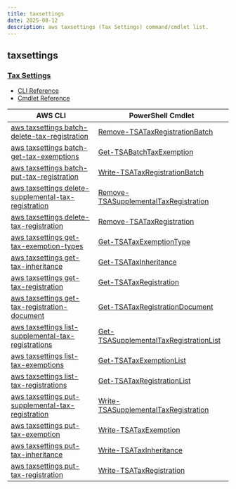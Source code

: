 ```yaml
---
title: taxsettings
date: 2025-08-12
description: aws taxsettings (Tax Settings) command/cmdlet list.
---
```


## taxsettings

### [Tax Settings](https://aws.amazon.com/aws-cost-management/aws-billing/)

* [CLI Reference](https://awscli.amazonaws.com/v2/documentation/api/latest/reference/taxsettings/index.html)
* [Cmdlet Reference](https://docs.aws.amazon.com/powershell/latest/reference/items/TaxSettings_cmdlets.html)

|AWS CLI|PowerShell Cmdlet|
|----|----|
|[aws taxsettings batch-delete-tax-registration](https://awscli.amazonaws.com/v2/documentation/api/latest/reference/taxsettings/batch-delete-tax-registration.html)|[Remove-TSATaxRegistrationBatch](https://docs.aws.amazon.com/powershell/latest/reference/items/Remove-TSATaxRegistrationBatch.html)|
|[aws taxsettings batch-get-tax-exemptions](https://awscli.amazonaws.com/v2/documentation/api/latest/reference/taxsettings/batch-get-tax-exemptions.html)|[Get-TSABatchTaxExemption](https://docs.aws.amazon.com/powershell/latest/reference/items/Get-TSABatchTaxExemption.html)|
|[aws taxsettings batch-put-tax-registration](https://awscli.amazonaws.com/v2/documentation/api/latest/reference/taxsettings/batch-put-tax-registration.html)|[Write-TSATaxRegistrationBatch](https://docs.aws.amazon.com/powershell/latest/reference/items/Write-TSATaxRegistrationBatch.html)|
|[aws taxsettings delete-supplemental-tax-registration](https://awscli.amazonaws.com/v2/documentation/api/latest/reference/taxsettings/delete-supplemental-tax-registration.html)|[Remove-TSASupplementalTaxRegistration](https://docs.aws.amazon.com/powershell/latest/reference/items/Remove-TSASupplementalTaxRegistration.html)|
|[aws taxsettings delete-tax-registration](https://awscli.amazonaws.com/v2/documentation/api/latest/reference/taxsettings/delete-tax-registration.html)|[Remove-TSATaxRegistration](https://docs.aws.amazon.com/powershell/latest/reference/items/Remove-TSATaxRegistration.html)|
|[aws taxsettings get-tax-exemption-types](https://awscli.amazonaws.com/v2/documentation/api/latest/reference/taxsettings/get-tax-exemption-types.html)|[Get-TSATaxExemptionType](https://docs.aws.amazon.com/powershell/latest/reference/items/Get-TSATaxExemptionType.html)|
|[aws taxsettings get-tax-inheritance](https://awscli.amazonaws.com/v2/documentation/api/latest/reference/taxsettings/get-tax-inheritance.html)|[Get-TSATaxInheritance](https://docs.aws.amazon.com/powershell/latest/reference/items/Get-TSATaxInheritance.html)|
|[aws taxsettings get-tax-registration](https://awscli.amazonaws.com/v2/documentation/api/latest/reference/taxsettings/get-tax-registration.html)|[Get-TSATaxRegistration](https://docs.aws.amazon.com/powershell/latest/reference/items/Get-TSATaxRegistration.html)|
|[aws taxsettings get-tax-registration-document](https://awscli.amazonaws.com/v2/documentation/api/latest/reference/taxsettings/get-tax-registration-document.html)|[Get-TSATaxRegistrationDocument](https://docs.aws.amazon.com/powershell/latest/reference/items/Get-TSATaxRegistrationDocument.html)|
|[aws taxsettings list-supplemental-tax-registrations](https://awscli.amazonaws.com/v2/documentation/api/latest/reference/taxsettings/list-supplemental-tax-registrations.html)|[Get-TSASupplementalTaxRegistrationList](https://docs.aws.amazon.com/powershell/latest/reference/items/Get-TSASupplementalTaxRegistrationList.html)|
|[aws taxsettings list-tax-exemptions](https://awscli.amazonaws.com/v2/documentation/api/latest/reference/taxsettings/list-tax-exemptions.html)|[Get-TSATaxExemptionList](https://docs.aws.amazon.com/powershell/latest/reference/items/Get-TSATaxExemptionList.html)|
|[aws taxsettings list-tax-registrations](https://awscli.amazonaws.com/v2/documentation/api/latest/reference/taxsettings/list-tax-registrations.html)|[Get-TSATaxRegistrationList](https://docs.aws.amazon.com/powershell/latest/reference/items/Get-TSATaxRegistrationList.html)|
|[aws taxsettings put-supplemental-tax-registration](https://awscli.amazonaws.com/v2/documentation/api/latest/reference/taxsettings/put-supplemental-tax-registration.html)|[Write-TSASupplementalTaxRegistration](https://docs.aws.amazon.com/powershell/latest/reference/items/Write-TSASupplementalTaxRegistration.html)|
|[aws taxsettings put-tax-exemption](https://awscli.amazonaws.com/v2/documentation/api/latest/reference/taxsettings/put-tax-exemption.html)|[Write-TSATaxExemption](https://docs.aws.amazon.com/powershell/latest/reference/items/Write-TSATaxExemption.html)|
|[aws taxsettings put-tax-inheritance](https://awscli.amazonaws.com/v2/documentation/api/latest/reference/taxsettings/put-tax-inheritance.html)|[Write-TSATaxInheritance](https://docs.aws.amazon.com/powershell/latest/reference/items/Write-TSATaxInheritance.html)|
|[aws taxsettings put-tax-registration](https://awscli.amazonaws.com/v2/documentation/api/latest/reference/taxsettings/put-tax-registration.html)|[Write-TSATaxRegistration](https://docs.aws.amazon.com/powershell/latest/reference/items/Write-TSATaxRegistration.html)|

